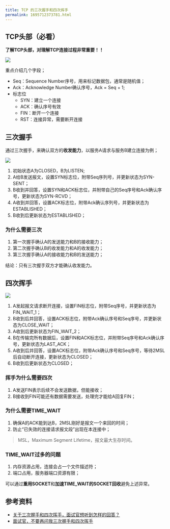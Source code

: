```yaml
---
title: TCP 的三次握手和四次挥手
permalink: 1695712373781.html
---
```


## TCP头部（必看）

**了解TCP头部，对理解TCP连接过程非常重要！！**

![](http://c.biancheng.net/uploads/allimg/190219/1155315343-0.jpg)

重点介绍几个字段；

- Seq：Sequence Number序号，用来标记数据包，通常是随机值；
- Ack：Acknowledge Number确认序号，Ack = Seq + 1;
- 标志位  
    - SYN：建立一个连接
    - ACK：确认序号有效
    - FIN：断开一个连接
    - RST：连接异常，需要断开连接

## 三次握手

通过三次握手，来确认双方的**收发能力**，以服务A请求与服务B建立连接为例；

![](https://image.caojiantao.site:1024/b7eab591fa7dc0a1cd9e02d7b25c3de7.png)

1. 初始状态A为CLOSED，B为LISTEN;
2. A给B发送报文，设置SYN标志位，附带Seq序列号，并更新状态为SYN-SENT；
3. B收到并回答，设置SYN和ACK标志位，并附带自己的Seq序号和Ack确认序号，更新状态为SYN-RCVD；
4. A收到并回答，设置ACK标志位，附带Ack确认序列号，并更新状态为ESTABLISHED；
5. B收到后更新状态为ESTABLISHED；

### 为什么需要三次

1. 第一次握手确认A的发送能力和B的接收能力；
2. 第二次握手确认B的收发能力和A的收发能力；
3. 第三次握手确认A的接收能力和B的发送能力；

结论：只有三次握手双方才能确认收发能力。

## 四次挥手

![](https://image.caojiantao.site:1024/fb702ee4854b2e4eca9298f78a8d45ed.png)

1. A发起报文请求断开连接，设置FIN标志位，附带Seq序号，并更新状态为FIN_WAIT_1；
2. B收到后并回答，设置ACK标志位，附带Ack确认序号和Seq序号，并更新状态为CLOSE_WAIT；
3. A收到后更新状态为FIN_WAIT_2；
4. B在传输完所有数据后，设置FIN和ACK标志位，并附带Seq序号和Ack确认序号，更新状态为LAST_ACK；
5. A收到后并回答，设置ACK标志位，附带Ack确认序号和Seq序号，等待2MSL后自动断开连接，更新状态为CLOSED；
6. B收到后更新状态为CLOSED；

### 挥手为什么需要四次

1. A发送FIN表示后续不会发送数据，但能接收；
2. B接收到FIN可能还有数据需要发送，处理完才能给A回复FIN；

### 为什么需要TIME_WAIT

1. 确保A的ACK能到达B，2MSL刚好是报文一个来回的时间；
2. 防止“已失效的连接请求报文段”出现在本连接中；

> MSL，Maximum Segment Lifetime，报文最大生存时间。

### TIME_WAIT过多的问题

1. 内存资源占用，连接会占一个文件描述符；
2. 端口占用，服务器端口资源有限；

可以通过**重用SOCKET**和**加速TIME_WAIT的SOCKET回收**避免上述异常。

## 参考资料

- [关于三次握手和四次挥手，面试官想听到怎样的回答？](https://juejin.cn/post/6978733203062915103)
- [面试官，不要再问我三次握手和四次挥手](https://zhuanlan.zhihu.com/p/86426969)